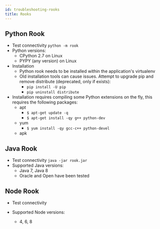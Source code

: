 ```yaml
---
id: troubleshooting-rooks
title: Rooks
---
```


## Python Rook

- Test connectivity
  `python -m rook`
- Python versions:
    - CPython 2.7 on Linux
    - PYPY (any version) on Linux
- Installation
  - Python rook needs to be installed within the application's virtualenv
  - Old installation tools can cause issues. Attempt to upgrade pip and remove distribute (deprecated, only if exists):
    - `pip install -U pip`
    - `pip uninstall distribute`
- Installation requires compiling some Python extensions on the fly, this requires the following packages:
  - apt
    - `$ apt-get update -q`
    - `$ apt-get install -qy g++ python-dev`
  - yum
    - `$ yum install -qy gcc-c++ python-devel`
  - apk


## Java Rook

- Test connectivity
  `java -jar rook.jar`
- Supported Java versions:
  - Java 7, Java 8
  - Oracle and Open have been tested

## Node Rook

- Test connectivity

- Supported Node versions:
  - 4, 6, 8
